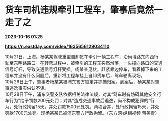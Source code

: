 # 货车司机违规牵引工程车，肇事后竟然一走了之

**2023-10-16 01:25**

**https://n.eastday.com/video/1635656129034110**

  

10月21日，上海。杨某某驾驶重型自卸货车牵引一辆工程车，沿尚博路东向西行驶至东明路路口。在转弯过程中，被牵引的工程车突然滑落，一头撞向路口的交通信号灯杆，导致交通信号灯杆受损。杨某某见状，赶紧靠边停车，看着掉下来的工程车并没有什么问题后，重新将工程车挂上自卸货车后，驾车驶离现场。  
10月26日上午，肇事者杨某某被浦东警方锁定并抓捕归案。到案后，杨某某对肇事逃逸事实供认不讳。  
10月28日下午，浦东交警支队依据相关法律法规，对其“驾车时有妨碍其他安全行车行为”给予罚款200元处罚；对其“造成交通事故后逃逸，尚不构成犯罪的”行为，处行政拘留15天，并处罚款1500元处罚。两项合并，处行政拘留15天，并处罚款1700元处罚。现杨某某已被浦东警方行政拘留。（东方网·纵相视频 蒋美青）